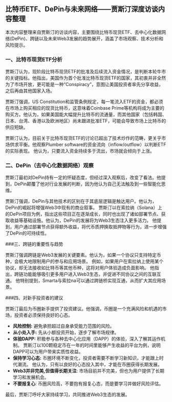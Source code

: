 ## 比特币ETF、DePin与未来网络——贾斯汀深度访谈内容整理

本次内容整理来自贾斯汀的访谈内容，主要围绕比特币现货ETF、去中心化数据网络(DePin)、跨链以及未来Web3发展的趋势展开，涵盖了市场观察、技术分析和风险提示。

### 一、比特币现货ETF分析

贾斯汀认为，现阶段比特币现货ETF的批准及后续流入资金情况，是判断本轮牛市的关键指标。他指出，美国作为首个批准比特币现货ETF的国家，其初衷并非全然为了市场开放，更可能是一种“Conspiracy”，意图让美国投资者率先分享收益，之后再由其他国家入场。

贾斯汀强调，US Constitution和监管条例规定，每一笔流入ETF的资金，都必须在市场上购买相应的现货比特币，这意味着Coinbase Prime等机构将成为主要的购买方。他认为，如果美国能大幅提升比特币的流通量，而其他国家（包括韩国、日本、台湾、香港以及欧洲地区）尚未跟进批准ETF，可能会导致市场上比特币的供应短缺。

贾斯汀认为，目前关于比特币现货ETF的讨论已超出了技术炒作的范畴，更关乎市场供求平衡。他观察Plumber software的资金流向（inflow/outflow）以判断ETF的实际表现。 他认为，只要流入资金持续多于流出，市场就会倾向于上涨。

### 二、DePin（去中心化数据网络）观察

贾斯汀最初对DePin持有一定的怀疑态度，但经过深入观察后，改变了看法。他提到，DePin颠覆了他对行业发展的判断，因为他认为自己无法触及到一些智能化思维。

贾斯汀强调，DePin与其他技术的区别在于其底层逻辑是触达用户。他认为，DePin的崛起将增强Web3中现有的商业叙事。 贾斯汀以在索拉纳（Solana）上的DePin项目为例，指出这些项目正在逐渐成长，同时也出现了诸如部署节点、获取收益等基础设施。他认为，DePin的发展将为Web3生态注入更多活力。 他提到，用户通过部署节点获得额外收益，将代币质押换取抵押物等行为，进一步增强了DePin的可持续性。

###三、跨链的重要性与趋势

贾斯汀强调跨链是Web3发展的关键要素。他认为，如果一个协议只支持特定币种，会极大地限制用户的参与和应用场景。 例如，如果用户在索拉纳上使用某个协议，却无法接收如比特币等其他币种，这将对用户体验造成负面影响。 他指出，跨链功能能够吸引更多用户进入Web3生态，并促进不同协议之间的互联互通。 他特别提到，Smarta与索拉na可以通过跨链桥实现互通，从而扩大其应用场景。

###四、对新手投资者的建议

贾斯汀最后为币圈新手提供了投资建议。他强调，币圈是一个充满风险和机遇的市场，投资者必须保持良好的心态。

*   **风险控制:** 避免承担超过自身承受能力范围的风险。
*   **从小处入手:** 先从小额投资开始，逐步了解市场规律。
*   **体验DAPP:** 积极参与各种去中心化应用（DAPP）的体验，深入了解其运作机制。 贾斯汀以100颗稳定币在一年的时间里能够产生收益的平台为例，说明DAPP可以为用户带来实质性收益。 
*   **保持学习心态:** 币圈环境不断变化，投资者需要不断学习新知识，才能跟上时代潮流。 他认为，只有以良好的心态投入其中，才能在币圈获得长期发展。
*   **Web3并非完美,但值得长期关注**: 市场目前并不完美，但也为用户提供了长期学习和发展机会。
*   **不要报复心**: 币圈风险高，不要抱有报复心态，而是要学习并做好风险评估。

最后，贾斯汀呼吁大家持续学习，共同推进Web3生态的发展。